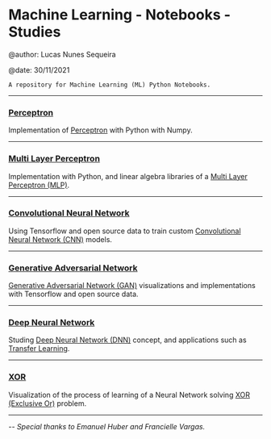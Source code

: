# Machine Learning - Notebooks - Studies

@author: Lucas Nunes Sequeira

@date: 30/11/2021

    A repository for Machine Learning (ML) Python Notebooks.

---

### [Perceptron](https://github.com/lucasns97/ml_notebooks/tree/main/Perceptron)

Implementation of [Perceptron](https://pt.wikipedia.org/wiki/Perceptron) with Python with Numpy.


---

### [Multi Layer Perceptron](https://github.com/lucasns97/ml_notebooks/tree/main/Multi%20Layer%20Perceptron)

Implementation with Python, and linear algebra libraries of a [Multi Layer Perceptron (MLP)](https://en.wikipedia.org/wiki/Multilayer_perceptron).

---

### [Convolutional Neural Network](https://github.com/lucasns97/ml_notebooks/tree/main/Convolutional%20Neural%20Networks)

Using Tensorflow and open source data to train custom [Convolutional Neural Network (CNN)](https://en.wikipedia.org/wiki/Convolutional_neural_network) models.

---

### [Generative Adversarial Network](https://github.com/lucasns97/ml_notebooks/tree/main/Generative%20Adversarial%20Networks)

[Generative Adversarial Network (GAN)](https://en.wikipedia.org/wiki/Generative_adversarial_network) visualizations and implementations with Tensorflow and open source data.

---

### [Deep Neural Network](https://github.com/lucasns97/ml_notebooks/tree/main/Deep%20Neural%20Networks)

Studing [Deep Neural Network (DNN)](https://en.wikipedia.org/wiki/Deep_learning) concept, and applications such as [Transfer Learning](https://en.wikipedia.org/wiki/Transfer_learning#:~:text=Transfer%20learning%20(TL)%20is%20a,when%20trying%20to%20recognize%20trucks.).

---

### [XOR](https://github.com/lucasns97/ml_notebooks/tree/main/XOR)

Visualization of the process of learning of a Neural Network solving [XOR (Exclusive Or)](https://pt.wikipedia.org/wiki/Ou_exclusivo) problem.

---

-- *Special thanks to Emanuel Huber and Francielle Vargas.*